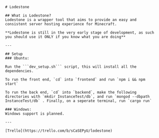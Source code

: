 	# Lodestone
	
	## What is Lodestone?
	Lodestone is a wrapper tool that aims to provide an easy and consistent server hosting experience for Minecraft.
	
	**Lodestone is still in the very early stage of development, as such you should use it ONLY if you know what you are doing**
	
	---
	
	## Setup
	### Ubuntu:
	
	Run the ```dev_setup.sh``` script, this will install all the dependencies.
	
	To run the front end, `cd` into `frontend` and run `npm i && npm start`
	
	To run the back end, `cd` into `backend`, make the following directories with `mkdir InstanceTest/db`, and run `mongod --dbpath InstanceTest/db` . Finally, on a seperate terminal, run `cargo run`
	
	### Windows:
	Windows support is planned.
	
	---
	
	[Trello](https://trello.com/b/sCaSEPyU/lodestone)
